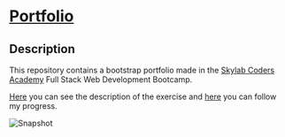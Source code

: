 # [Portfolio](https://marioterron.github.io/bootstrap-photoapp-website) #

## Description ##

This repository contains a bootstrap portfolio made in the [Skylab Coders Academy](http://www.skylabcoders.com/es/)
Full Stack Web Development Bootcamp.

[Here](https://github.com/juanmaguitar/bootstrap-exercises/tree/master/02-portfolio) you can see the description of the exercise and [here](https://marioterron.github.io/bootstrap-portfolio) you can follow my progress.

![Snapshot](img/full-site.jpeg)
